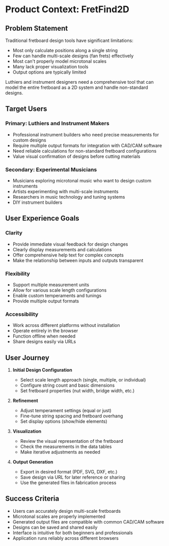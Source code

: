 # Product Context: FretFind2D

## Problem Statement
Traditional fretboard design tools have significant limitations:
- Most only calculate positions along a single string
- Few can handle multi-scale designs (fan frets) effectively
- Most can't properly model microtonal scales
- Many lack proper visualization tools
- Output options are typically limited

Luthiers and instrument designers need a comprehensive tool that can model the entire fretboard as a 2D system and handle non-standard designs.

## Target Users

### Primary: Luthiers and Instrument Makers
- Professional instrument builders who need precise measurements for custom designs
- Require multiple output formats for integration with CAD/CAM software
- Need reliable calculations for non-standard fretboard configurations
- Value visual confirmation of designs before cutting materials

### Secondary: Experimental Musicians
- Musicians exploring microtonal music who want to design custom instruments
- Artists experimenting with multi-scale instruments
- Researchers in music technology and tuning systems
- DIY instrument builders

## User Experience Goals

### Clarity
- Provide immediate visual feedback for design changes
- Clearly display measurements and calculations
- Offer comprehensive help text for complex concepts
- Make the relationship between inputs and outputs transparent

### Flexibility
- Support multiple measurement units
- Allow for various scale length configurations
- Enable custom temperaments and tunings
- Provide multiple output formats

### Accessibility
- Work across different platforms without installation
- Operate entirely in the browser
- Function offline when needed
- Share designs easily via URLs

## User Journey

1. **Initial Design Configuration**
   - Select scale length approach (single, multiple, or individual)
   - Configure string count and basic dimensions
   - Set fretboard properties (nut width, bridge width, etc.)

2. **Refinement**
   - Adjust temperament settings (equal or just)
   - Fine-tune string spacing and fretboard overhang
   - Set display options (show/hide elements)

3. **Visualization**
   - Review the visual representation of the fretboard
   - Check the measurements in the data tables
   - Make iterative adjustments as needed

4. **Output Generation**
   - Export in desired format (PDF, SVG, DXF, etc.)
   - Save design via URL for later reference or sharing
   - Use the generated files in fabrication process

## Success Criteria
- Users can accurately design multi-scale fretboards
- Microtonal scales are properly implemented
- Generated output files are compatible with common CAD/CAM software
- Designs can be saved and shared easily
- Interface is intuitive for both beginners and professionals
- Application runs reliably across different browsers
